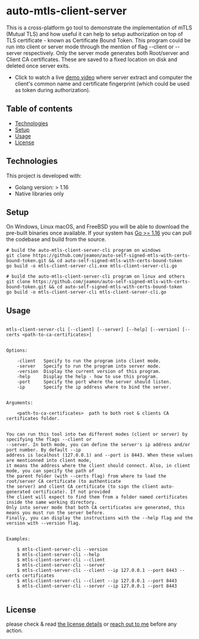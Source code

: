 # auto-mtls-client-server

This is a cross-platform go tool to demonstrate the implementation of mTLS (Mutual TLS) and how useful it can help
to setup authorization on top of TLS certificate - known as Certificate Bound Token. This program could be run into
client or server mode through the mention of flag --client or --server respectively. Only the server mode generates
both Root/server and Client CA certificates. These are saved to a fixed location on disk and deleted once server exits.


* Click to watch a live [demo video](https://youtu.be/UjylweFUzL0) where server extract and computer the client's 
common name and certificate fingerprint (which could be used as token during authorization).


## Table of contents
* [Technologies](#technologies)
* [Setup](#setup)
* [Usage](#usage)
* [License](#license)


## Technologies

This project is developed with:
* Golang version: > 1.16
* Native libraries only


## Setup

On Windows, Linux macOS, and FreeBSD you will be able to download the pre-built binaries once available.
If your system has [Go >= 1.16](https://golang.org/dl/) you can pull the codebase and build from the source.

```
# build the auto-mtls-client-server-cli program on windows
git clone https://github.com/jeamon/auto-self-signed-mtls-with-certs-bound-token.git && cd auto-self-signed-mtls-with-certs-bound-token
go build -o mtls-client-server-cli.exe mtls-client-server-cli.go

# build the auto-mtls-client-server-cli program on linux and others
git clone https://github.com/jeamon/auto-self-signed-mtls-with-certs-bound-token.git && cd auto-self-signed-mtls-with-certs-bound-token
go build -o mtls-client-server-cli mtls-client-server-cli.go
```


## Usage


```Usage:
    
mtls-client-server-cli [--client] [--server] [--help] [--version] [--certs <path-to-ca-certificates>] 


Options:

    -client   Specify to run the program into client mode.
    -server   Specify to run the program into server mode.
    -version  Display the current version of this program.
    -help     Display the help - how to use this program.
    -port     Specify the port where the server should listen.
    -ip       Specify the ip address where to bind the server.


Arguments:

    <path-to-ca-certificates>  path to both root & clients CA certificates folder.


You can run this tool into two different modes (client or server) by specifying the flags --client or
--server. In both mode, you can define the server's ip address and/or port number. By default --ip 
address is localhost (127.0.0.1) and --port is 8443. When these values are mentionned into client mode,
it means the address where the client should connect. Also, in client mode, you can specify the path of 
the parent folder (with --certs flag) from where to load the root/server CA certificate (to authenticate
the server) and client CA certificate (to sign the client auto-generated certificate). If not provided
the client will expect to find them from a folder named certificates inside the same working directory.
Only into server mode that both CA certificates are generated, this means you must run the server before.
Finally, you can display the instructions with the --help flag and the version with --version flag.


Examples:

    $ mtls-client-server-cli --version
    $ mtls-client-server-cli --help
    $ mtls-client-server-cli --client
    $ mtls-client-server-cli --server
    $ mtls-client-server-cli --client --ip 127.0.0.1 --port 8443 --certs certificates
    $ mtls-client-server-cli --client --ip 127.0.0.1 --port 8443
    $ mtls-client-server-cli --server --ip 127.0.0.1 --port 8443
	
```


## License

please check & read [the license details](https://github.com/jeamon/auto-self-signed-mtls-with-certs-bound-token/blob/master/LICENSE) or [reach out to me](https://blog.cloudmentor-scale.com/contact) before any action.